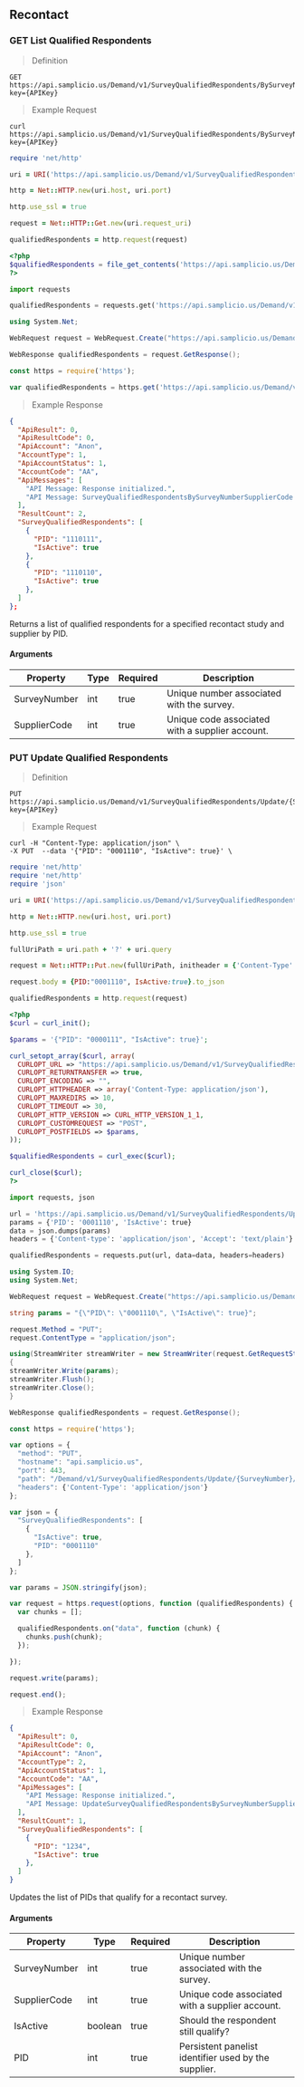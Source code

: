## Recontact

### GET List Qualified Respondents

> Definition

```plaintext
GET  https://api.samplicio.us/Demand/v1/SurveyQualifiedRespondents/BySurveyNumberSupplierCode/{SurveyNumber}/{SupplierCode}?key={APIKey}
```

> Example Request

```shell
curl https://api.samplicio.us/Demand/v1/SurveyQualifiedRespondents/BySurveyNumberSupplierCode/{SurveyNumber}/{SupplierCode}?key={APIKey}
```

```ruby
require 'net/http'

uri = URI('https://api.samplicio.us/Demand/v1/SurveyQualifiedRespondents/BySurveyNumberSupplierCode/{SurveyNumber}/{SupplierCode}?key={APIKey}')

http = Net::HTTP.new(uri.host, uri.port)

http.use_ssl = true

request = Net::HTTP::Get.new(uri.request_uri)

qualifiedRespondents = http.request(request)  
```

```php
<?php
$qualifiedRespondents = file_get_contents('https://api.samplicio.us/Demand/v1/SurveyQualifiedRespondents/BySurveyNumberSupplierCode/{SurveyNumber}/{SupplierCode}?key={APIKey}');
?>
```

```python
import requests

qualifiedRespondents = requests.get('https://api.samplicio.us/Demand/v1/SurveyQualifiedRespondents/BySurveyNumberSupplierCode/{SurveyNumber}/{SupplierCode}?key={APIKey}')
```

```csharp
using System.Net;

WebRequest request = WebRequest.Create("https://api.samplicio.us/Demand/v1/SurveyQualifiedRespondents/BySurveyNumberSupplierCode/{SurveyNumber}/{SupplierCode}?key={APIKey}");

WebResponse qualifiedRespondents = request.GetResponse();
```

```javascript
const https = require('https');

var qualifiedRespondents = https.get('https://api.samplicio.us/Demand/v1/SurveyQualifiedRespondents/BySurveyNumberSupplierCode/{SurveyNumber}/{SupplierCode}?key={APIKey}');
```

> Example Response

```json 
{
  "ApiResult": 0,
  "ApiResultCode": 0,
  "ApiAccount": "Anon",
  "AccountType": 1,
  "ApiAccountStatus": 1,
  "AccountCode": "AA",
  "ApiMessages": [
    "API Message: Response initialized.",
    "API Message: SurveyQualifiedRespondentsBySurveyNumberSupplierCode successful."
  ],
  "ResultCount": 2,
  "SurveyQualifiedRespondents": [
    {
      "PID": "1110111",
      "IsActive": true
    },
    {
      "PID": "1110110",
      "IsActive": true
    },
  ]
};

```

Returns a list of qualified respondents for a specified recontact study and supplier by PID.

#### Arguments

| Property                     | Type     | Required | Description                                                                                                                                  |
|------------------------------|----------|----------|----------------------------------------------------------------------------------------------------------------------------------------------|
| SurveyNumber                 | int      | true     | Unique number associated with the survey.                                                                                                    |
| SupplierCode                 | int      | true     | Unique code associated with a supplier account.                                                                                              |


### PUT Update Qualified Respondents

>Definition

```plaintext
PUT  https://api.samplicio.us/Demand/v1/SurveyQualifiedRespondents/Update/{SurveyNumber}/{SupplierCode}?key={APIKey}
```

>Example Request

```shell
curl -H "Content-Type: application/json" \
-X PUT  --data '{"PID": "0001110", "IsActive": true}' \ 
```

```ruby
require 'net/http'
require 'net/http'
require 'json'

uri = URI('https://api.samplicio.us/Demand/v1/SurveyQualifiedRespondents/Update/{SurveyNumber}/{SupplierCode}?key={APIKey}')

http = Net::HTTP.new(uri.host, uri.port)

http.use_ssl = true

fullUriPath = uri.path + '?' + uri.query

request = Net::HTTP::Put.new(fullUriPath, initheader = {'Content-Type' =>'application/json'})

request.body = {PID:"0001110", IsActive:true}.to_json

qualifiedRespondents = http.request(request)
```

```php
<?php
$curl = curl_init();

$params = '{"PID": "0000111", "IsActive": true}';

curl_setopt_array($curl, array(
  CURLOPT_URL => "https://api.samplicio.us/Demand/v1/SurveyQualifiedRespondents/Update/{SurveyNumber}/{SupplierCode}?key={APIKey}",
  CURLOPT_RETURNTRANSFER => true,
  CURLOPT_ENCODING => "",
  CURLOPT_HTTPHEADER => array('Content-Type: application/json'),
  CURLOPT_MAXREDIRS => 10,
  CURLOPT_TIMEOUT => 30,
  CURLOPT_HTTP_VERSION => CURL_HTTP_VERSION_1_1,
  CURLOPT_CUSTOMREQUEST => "POST",
  CURLOPT_POSTFIELDS => $params,
));

$qualifiedRespondents = curl_exec($curl);

curl_close($curl);
?>
```

```python
import requests, json

url = 'https://api.samplicio.us/Demand/v1/SurveyQualifiedRespondents/Update/{SurveyNumber}/{SupplierCode}?key={APIKey}'
params = {'PID': '0001110', 'IsActive': true}
data = json.dumps(params)
headers = {'Content-type': 'application/json', 'Accept': 'text/plain'}

qualifiedRespondents = requests.put(url, data=data, headers=headers)
```

```csharp
using System.IO;
using System.Net;

WebRequest request = WebRequest.Create("https://api.samplicio.us/Demand/v1/SurveyQualifiedRespondents/Update/{SurveyNumber}/{SupplierCode}?key={APIKey}");

string params = "{\"PID\": \"0001110\", \"IsActive\": true}";

request.Method = "PUT";
request.ContentType = "application/json";

using(StreamWriter streamWriter = new StreamWriter(request.GetRequestStream()))
{
streamWriter.Write(params);
streamWriter.Flush();
streamWriter.Close();
}

WebResponse qualifiedRespondents = request.GetResponse();
```

```javascript
const https = require('https');

var options = {
  "method": "PUT",
  "hostname": "api.samplicio.us",
  "port": 443,
  "path": "/Demand/v1/SurveyQualifiedRespondents/Update/{SurveyNumber}/{SupplierCode}?key={APIKey}",
  "headers": {'Content-Type': 'application/json'}
};

var json = {
  "SurveyQualifiedRespondents": [
    {
      "IsActive": true,
      "PID": "0001110"
    },
  ]
};

var params = JSON.stringify(json);

var request = https.request(options, function (qualifiedRespondents) {
  var chunks = [];

  qualifiedRespondents.on("data", function (chunk) {
    chunks.push(chunk);
  });

});

request.write(params);

request.end();
```

>Example Response

```json
{
  "ApiResult": 0,
  "ApiResultCode": 0,
  "ApiAccount": "Anon",
  "AccountType": 2,
  "ApiAccountStatus": 1,
  "AccountCode": "AA",
  "ApiMessages": [
    "API Message: Response initialized.",
    "API Message: UpdateSurveyQualifiedRespondentsBySurveyNumberSupplierCode successful."
  ],
  "ResultCount": 1,
  "SurveyQualifiedRespondents": [
    {
      "PID": "1234",
      "IsActive": true
    },
  ]
}
```

Updates the list of PIDs that qualify for a recontact survey. 

#### Arguments

| Property                     | Type     | Required | Description                                                                                                                                  |
|------------------------------|----------|----------|----------------------------------------------------------------------------------------------------------------------------------------------|
| SurveyNumber                 | int      | true     | Unique number associated with the survey.                                                                                                    |
| SupplierCode                 | int      | true     | Unique code associated with a supplier account.                                                                                              |
| IsActive                     | boolean  | true     | Should the respondent still qualify?                                                                                                         |
| PID                          | int      | true     | Persistent panelist identifier used by the supplier.                                                                                         |
